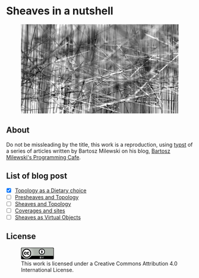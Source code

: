 # Sheaves in a nutshell

<figure>
  <img src="book/cover.png" alt="">
</figure>

## About

Do not be missleading by the title, this work is a reproduction, using [typst](https://typst.app/) of a series of articles written by Bartosz Milewski on his blog, [Bartosz Milewski's Programming Cafe](https://bartoszmilewski.com/about/).

## List of blog post

- [x] [Topology as a Dietary choice](https://bartoszmilewski.com/2024/07/12/topology-as-a-dietary-choice/)
- [ ] [Presheaves and Topology](https://bartoszmilewski.com/2024/08/07/presheaves-and-topology/)
- [ ] [Sheaves and Topology](https://bartoszmilewski.com/2024/08/18/sheaves-and-topology/)
- [ ] [Coverages and sites](https://bartoszmilewski.com/2024/10/07/coverages-and-sites/)
- [ ] [Sheaves as Virtual Objects](https://bartoszmilewski.com/2024/10/24/sheaves-as-virtual-objects/)

## License

<figure>
  <img src="assets/license.png" alt="">
  <figcaption>This work is licensed under a Creative Commons Attribution 4.0 International License.</figcaption>
</figure>
